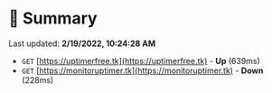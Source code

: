 # 📖 Summary
Last updated: **2/19/2022, 10:24:28 AM**

- `GET` [https://uptimerfree.tk](https://uptimerfree.tk) - **Up** (639ms)
- `GET` [https://monitoruptimer.tk](https://monitoruptimer.tk) - **Down** (228ms)
